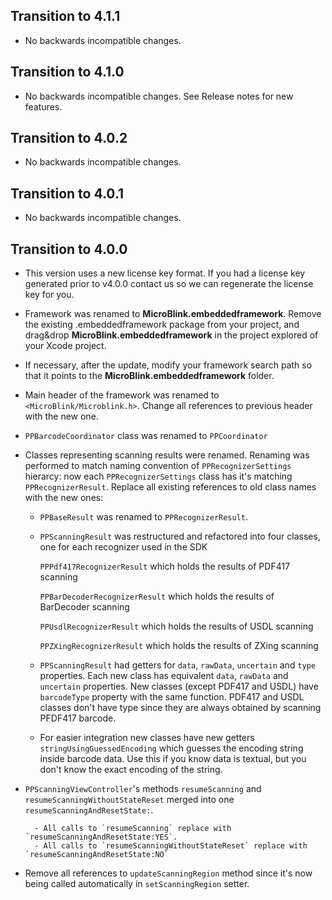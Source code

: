 ## Transition to 4.1.1

- No backwards incompatible changes.

## Transition to 4.1.0

- No backwards incompatible changes. See Release notes for new features.

## Transition to 4.0.2

- No backwards incompatible changes.

## Transition to 4.0.1

- No backwards incompatible changes.

## Transition to 4.0.0

- This version uses a new license key format. If you had a license key generated prior to v4.0.0 contact us so we can regenerate the license key for you.

- Framework was renamed to **MicroBlink.embeddedframework**. Remove the existing .embeddedframework package from your project, and drag&drop **MicroBlink.embeddedframework** in the project explored of your Xcode project.

- If necessary, after the update, modify your framework search path so that it points to the **MicroBlink.embeddedframework** folder.

- Main header of the framework was renamed to `<MicroBlink/Microblink.h>`. Change all references to previous header with the new one.

- `PPBarcodeCoordinator` class was renamed to `PPCoordinator`

- Classes representing scanning results were renamed. Renaming was performed to match naming convention of `PPRecognizerSettings` hierarcy: now each `PPRecognizerSettings` class has it's matching `PPRecognizerResult`. Replace all existing references to old class names with the new ones:

    - `PPBaseResult` was renamed to `PPRecognizerResult`. 
    	
    - `PPScanningResult` was restructured and refactored into four classes, one for each recognizer used in the SDK
    
        `PPPdf417RecognizerResult` which holds the results of PDF417 scanning
        
        `PPBarDecoderRecognizerResult` which holds the results of BarDecoder scanning
        
        `PPUsdlRecognizerResult` which holds the results of USDL scanning
        
        `PPZXingRecognizerResult` which holds the results of ZXing scanning
        
    - `PPScanningResult` had getters for `data`, `rawData`, `uncertain` and `type` properties. Each new class has equivalent `data`, `rawData` and `uncertain` properties. New classes (except PDF417 and USDL) have `barcodeType` property with the same function. PDF417 and USDL classes don't have type since they are always obtained by scanning PFDF417 barcode.

    - For easier integration new classes have new getters `stringUsingGuessedEncoding` which guesses the encoding string inside barcode data. Use this if you know data is textual, but you don't know the exact encoding of the string. 
    	
- `PPScanningViewController`'s methods `resumeScanning` and `resumeScanningWithoutStateReset` merged into one `resumeScanningAndResetState:`. 

        - All calls to `resumeScanning` replace with `resumeScanningAndResetState:YES`.
        - All calls to `resumeScanningWithoutStateReset` replace with `resumeScanningAndResetState:NO`

- Remove all references to `updateScanningRegion` method since it's now being called automatically in `setScanningRegion` setter.